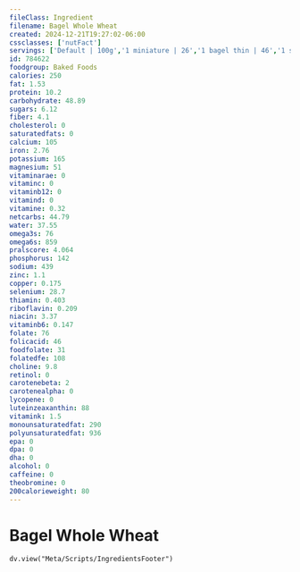```yaml
---
fileClass: Ingredient
filename: Bagel Whole Wheat
created: 2024-12-21T19:27:02-06:00
cssclasses: ['nutFact']
servings: ['Default | 100g','1 miniature | 26','1 bagel thin | 46','1 small | 69','1 regular | 105','1 large | 131']
id: 784622
foodgroup: Baked Foods
calories: 250
fat: 1.53
protein: 10.2
carbohydrate: 48.89
sugars: 6.12
fiber: 4.1
cholesterol: 0
saturatedfats: 0
calcium: 105
iron: 2.76
potassium: 165
magnesium: 51
vitaminarae: 0
vitaminc: 0
vitaminb12: 0
vitamind: 0
vitamine: 0.32
netcarbs: 44.79
water: 37.55
omega3s: 76
omega6s: 859
pralscore: 4.064
phosphorus: 142
sodium: 439
zinc: 1.1
copper: 0.175
selenium: 28.7
thiamin: 0.403
riboflavin: 0.209
niacin: 3.37
vitaminb6: 0.147
folate: 76
folicacid: 46
foodfolate: 31
folatedfe: 108
choline: 9.8
retinol: 0
carotenebeta: 2
carotenealpha: 0
lycopene: 0
luteinzeaxanthin: 88
vitamink: 1.5
monounsaturatedfat: 290
polyunsaturatedfat: 936
epa: 0
dpa: 0
dha: 0
alcohol: 0
caffeine: 0
theobromine: 0
200calorieweight: 80
---
```


# Bagel Whole Wheat

```dataviewjs
dv.view("Meta/Scripts/IngredientsFooter")
```